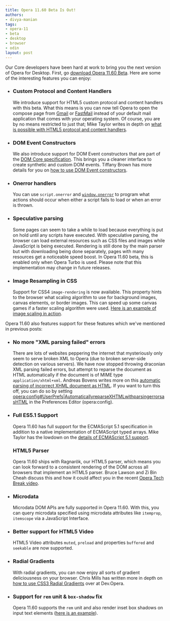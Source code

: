 ```yaml
---
title: Opera 11.60 Beta Is Out!
authors:
- divya-manian
tags:
- opera-11
- beta
- desktop
- browser
- odin
layout: post
---
```

Our Core developers have been hard at work to bring you the next version of Opera for Desktop. First, go <a href="http://www.opera.com/browser/beta/" target="_blank">download Opera 11.60 Beta</a>. Here are some of the interesting features you can enjoy:

<ul>
<li>
<h3>Custom Protocol and Content Handlers</h3>
<p>We introduce support for HTML5 custom protocol and content handlers with this beta. What this means is you can now tell Opera to open the compose page from <a href="http://www.gmail.com" target="_blank">Gmail</a> or <a href="https://fastmail.fm/" target="_blank">FastMail</a> instead of your default mail application that comes with your operating system. Of course, you are by no means restricted to just that; Mike Taylor writes in depth on <a href="http://my.opera.com/ODIN/blog/2011/11/07/custom-protocol-and-content-handlers">what is possible with HTML5 protocol and content handlers</a>.</p>
</li>
<li>
<h3>DOM Event Constructors</h3>
<p>We also introduce support for DOM Event constructors that are part of the <a href="http://www.w3.org/TR/domcore/" target="_blank">DOM Core specification</a>. This brings you a cleaner interface to create synthetic and custom DOM events. Tiffany Brown has more details for you on <a href="http://my.opera.com/ODIN/blog/2011/11/08/dom-event-constructors-in-opera-11-60">how to use DOM Event constructors</a>.</p>
</li>
<li>
<h3>Onerror handlers</h3>
<p>You can use <code>script.onerror</code> and <a href="https://developer.mozilla.org/en/DOM/window.onerror"><code>window.onerror</code></a> to program what actions should occur when either a script fails to load or when an error is thrown.</p>
</li>
<li>
<h3>Speculative parsing</h3>
<p>Some pages can seem to take a while to load because everything is put on hold until any scripts have executed. With speculative parsing, the browser can load external resources such as CSS files and images while JavaScript is being executed. Rendering is still done by the main parser but with downloading being done separately, pages with many resources get a noticeable speed boost. In Opera 11.60 beta, this is enabled only when Opera Turbo is used. Please note that this implementation may change in future releases.</p>
</li>
<li>
<h3>Image Resampling in CSS</h3>
<p>Support for CSS4 <code>image-rendering</code> is now available. This property hints to the browser what scaling algorithm to use for background images, canvas elements, or border images. This can speed up some canvas games if a faster scaling algorithm were used. <a href="http://jsfiddle.net/zda24/">Here is an example of image scaling in action</a>.</p>
</li>
</ul>
<p>Opera 11.60 also features support for these features which we&#39;ve mentioned in previous posts:</p>
<ul>
<li>
<h3>No more &quot;XML parsing failed&quot; errors</h3>
<p>There are lots of websites peppering the internet that mysteriously only seem to serve broken XML to Opera (due to broken server-side detection on various servers). We have now stopped throwing draconian XML parsing failed errors, but attempt to reparse the document as HTML automatically if the document is of MIME type <code>application/xhtml+xml</code>. Andreas Bovens writes more on this <a href="http://my.opera.com/ODIN/blog/2011/09/28/no-more-xml-parsing-failed-errors">automatic parsing of incorrect XHML document as HTML</a>. If you want to turn this off, you can do so by setting <a href="opera:config#UserPrefs|AutomaticallyreparseXHTMLwithparsingerrorsasHTML">opera:config#UserPrefs|AutomaticallyreparseXHTMLwithparsingerrorsasHTML</a> in the Preferences Editor (opera:config).</p>
</li>
<li>
<h3>Full ES5.1 Support</h3>
<p>Opera 11.60 has full support for the ECMAScript 5.1 specification in addition to a native implementation of ECMAScript typed arrays. Mike Taylor has the lowdown on the <a href="http://my.opera.com/ODIN/blog/2011/09/13/ecmascript-5-for-opera">details of ECMAScript 5.1 support</a>.</p>
</li>
<h3>HTML5 Parser</h3>
<p>Opera 11.60 ships with Ragnarök, our HTML5 parser, which means you can look forward to a consistent rendering of the DOM across all browsers that implement an HTML5 parser. Bruce Lawson and Zi Bin Cheah discuss this and how it could affect you in the recent <a href="http://my.opera.com/ODIN/blog/2011/11/04/opera-tech-break-html5-with-bruce-and-zi-bin">Opera Tech Break video</a>. </p>

<li>
<h3>Microdata</h3>
<p>Microdata DOM APIs are fully supported in Opera 11.60. With this, you can query microdata specified using microdata attributes like <code>itemprop</code>, <code>itemscope</code> via a JavaScript Interface.</p>
</li>
<li>
<h3>Better support for HTML5 Video</h3>
<p>HTML5 Video attributes <code>muted</code>, <code>preload</code> and properties <code>buffered</code> and <code>seekable</code> are now supported. </p>
</li>
<li>
<h3>Radial Gradients</h3>
<p>With radial gradients, you can now enjoy all sorts of gradient deliciousness on your browser. Chris Mills has written more in depth on <a href="http://dev.opera.com/articles/view/css3-radial-gradients/">how to use CSS3 Radial Gradients</a> over at Dev.Opera.</p>
</li>
<li>
<h3>Support for <code>rem</code> unit &amp; <code>box-shadow</code> fix</h3>
<p>Opera 11.60 supports the <code>rem</code> unit and also render inset box shadows on input text elements (<a href="http://jsfiddle.net/Ap7sM/">here is an example</a>).</p>
</li>
</ul>
